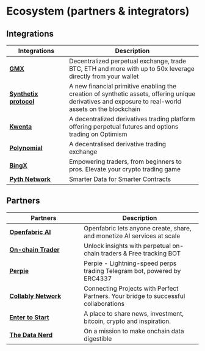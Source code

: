 # Ecosystem (partners & integrators)

## Integrations

<table><thead><tr><th width="187">Integrations</th><th width="560">Description</th></tr></thead><tbody><tr><td><a href="https://app.gmx.io/#/ecosystem"><strong>GMX</strong></a></td><td>Decentralized perpetual exchange, trade BTC, ETH and more with up to 50x leverage directly from your wallet</td></tr><tr><td><a href="https://twitter.com/Copin_io/status/1712090427015500091"><strong>Synthetix protocol</strong></a></td><td>A new financial primitive enabling the creation of synthetic assets, offering unique derivatives and exposure to real-world assets on the blockchain</td></tr><tr><td><a href="https://kwenta.io/"><strong>Kwenta</strong></a></td><td>A decentralized derivatives trading platform offering perpetual futures and options trading on Optimism</td></tr><tr><td><a href="https://twitter.com/Copin_io/status/1730955104453640386"><strong>Polynomial</strong></a></td><td>A decentralised derivative trading exchange</td></tr><tr><td><a href="https://bingx.com/en-us/invite/DY5QNN/"><strong>BingX</strong></a></td><td>Empowering traders, from beginners to pros. Elevate your crypto trading game</td></tr><tr><td><a href="https://pyth.network/"><strong>Pyth Network</strong></a></td><td>Smarter Data for Smarter Contracts</td></tr></tbody></table>

## Partners

<table><thead><tr><th width="179">Partners</th><th>Description</th></tr></thead><tbody><tr><td><a href="https://twitter.com/Copin_io/status/1691399248829677568"><strong>Openfabric AI</strong></a></td><td>Openfabric lets anyone create, share, and monetize AI services at scale</td></tr><tr><td><a href="https://twitter.com/Onchain_Trader/status/1691405211347345408"><strong>On-chain Trader</strong></a></td><td>Unlock insights with perpetual on-chain traders &#x26; Free tracking BOT</td></tr><tr><td><a href="https://twitter.com/Copin_io/status/1732181946309189653"><strong>Perpie</strong></a></td><td>Perpie - Lightning-speed perps trading Telegram bot, powered by ERC4337</td></tr><tr><td><a href="https://twitter.com/Copin_io/status/1722253836570735011"><strong>Collably Network</strong></a></td><td>Connecting Projects with Perfect Partners. Your bridge to successful collaborations</td></tr><tr><td><a href="https://twitter.com/Copin_io/status/1725109406197776591"><strong>Enter to Start</strong></a></td><td>A place to share news, investment, bitcoin, crypto and inspiration.</td></tr><tr><td><a href="https://twitter.com/Copin_io/status/1709041858515714311"><strong>The Data Nerd</strong></a></td><td>On a mission to make onchain data digestible</td></tr></tbody></table>

